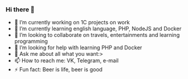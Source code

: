 ### Hi there 👋

- 🔭 I’m currently working on 1C projects on work
- 🌱 I’m currently learning english language, PHP, NodeJS and Docker
- 👯 I’m looking to collaborate on travels, entertainments and learning programming
- 🤔 I’m looking for help with learning PHP and Docker
- 💬 Ask me about all what you want:>
- 📫 How to reach me: VK, Telegram, e-mail
- ⚡ Fun fact: Beer is life, beer is good
